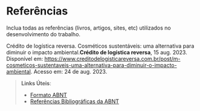 # Referências

Inclua todas as referências (livros, artigos, sites, etc) utilizados no desenvolvimento do trabalho.

Crédito de logística reversa. Cosméticos sustentáveis: uma alternativa para diminuir o impacto ambiental.**Crédito de logística reversa**, 15 aug. 2023. Disponível em: https://www.creditodelogisticareversa.com.br/post/m-cosmeticos-sustentaveis-uma-alternativa-para-diminuir-o-impacto-ambiental. Acesso em: 24 de aug. 2023.

> **Links Úteis**:
> - [Formato ABNT](https://www.normastecnicas.com/abnt/trabalhos-academicos/referencias/)
> - [Referências Bibliográficas da ABNT](https://comunidade.rockcontent.com/referencia-bibliografica-abnt/)
